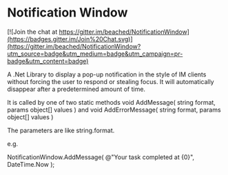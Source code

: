 Notification Window
==================

[![Join the chat at https://gitter.im/beached/NotificationWindow](https://badges.gitter.im/Join%20Chat.svg)](https://gitter.im/beached/NotificationWindow?utm_source=badge&utm_medium=badge&utm_campaign=pr-badge&utm_content=badge)

A .Net Library to display a pop-up notification in the style of IM clients without forcing the user to respond or stealing focus.  It will automatically disappear after a predetermined amount of time. 

It is called by one of two static methods void AddMessage( string format, params object[] values ) and void AddErrorMessage( string format, params object[] values )

The parameters are like string.format.

e.g.

NotificationWindow.AddMessage( @"Your task completed at {0}", DateTime.Now ); 
